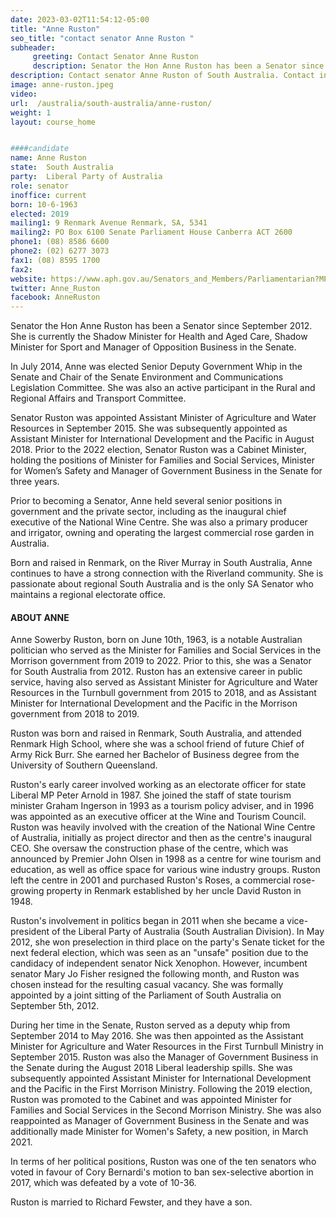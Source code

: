 ```yaml
---
date: 2023-03-02T11:54:12-05:00
title: "Anne Ruston"
seo_title: "contact senator Anne Ruston "
subheader:
     greeting: Contact Senator Anne Ruston
     description: Senator the Hon Anne Ruston has been a Senator since September 2012. She is currently the Shadow Minister for Health and Aged Care, Shadow Minister for Sport and Manager of Opposition Business in the Senate.
description: Contact senator Anne Ruston of South Australia. Contact information for Anne Ruston includes email address, phone number, and mailing address.
image: anne-ruston.jpeg
video:
url:  /australia/south-australia/anne-ruston/
weight: 1
layout: course_home


####candidate
name: Anne Ruston
state:	South Australia
party:	Liberal Party of Australia
role: senator
inoffice: current
born: 10-6-1963
elected: 2019
mailing1: 9 Renmark Avenue Renmark, SA, 5341
mailing2: PO Box 6100 Senate Parliament House Canberra ACT 2600
phone1:	(08) 8586 6600
phone2: (02) 6277 3073
fax1: (08) 8595 1700
fax2:
website: https://www.aph.gov.au/Senators_and_Members/Parliamentarian?MPID=243273
twitter: Anne_Ruston
facebook: AnneRuston
---
```


Senator the Hon Anne Ruston has been a Senator since September 2012. She is currently the Shadow Minister for Health and Aged Care, Shadow Minister for Sport and Manager of Opposition Business in the Senate.

In July 2014, Anne was elected Senior Deputy Government Whip in the Senate and Chair of the Senate Environment and Communications Legislation Committee. She was also an active participant in the Rural and Regional Affairs and Transport Committee.

Senator Ruston was appointed Assistant Minister of Agriculture and Water Resources in September 2015. She was subsequently appointed as Assistant Minister for International Development and the Pacific in August 2018. Prior to the 2022 election, Senator Ruston was a Cabinet Minister, holding the positions of Minister for Families and Social Services, Minister for Women’s Safety and Manager of Government Business in the Senate for three years.

Prior to becoming a Senator, Anne held several senior positions in government and the private sector, including as the inaugural chief executive of the National Wine Centre. She was also a primary producer and irrigator, owning and operating the largest commercial rose garden in Australia.

Born and raised in Renmark, on the River Murray in South Australia, Anne continues to have a strong connection with the Riverland community. She is passionate about regional South Australia and is the only SA Senator who maintains a regional electorate office.

#### ABOUT ANNE
Anne Sowerby Ruston, born on June 10th, 1963, is a notable Australian politician who served as the Minister for Families and Social Services in the Morrison government from 2019 to 2022. Prior to this, she was a Senator for South Australia from 2012. Ruston has an extensive career in public service, having also served as Assistant Minister for Agriculture and Water Resources in the Turnbull government from 2015 to 2018, and as Assistant Minister for International Development and the Pacific in the Morrison government from 2018 to 2019.

Ruston was born and raised in Renmark, South Australia, and attended Renmark High School, where she was a school friend of future Chief of Army Rick Burr. She earned her Bachelor of Business degree from the University of Southern Queensland.

Ruston's early career involved working as an electorate officer for state Liberal MP Peter Arnold in 1987. She joined the staff of state tourism minister Graham Ingerson in 1993 as a tourism policy adviser, and in 1996 was appointed as an executive officer at the Wine and Tourism Council. Ruston was heavily involved with the creation of the National Wine Centre of Australia, initially as project director and then as the centre's inaugural CEO. She oversaw the construction phase of the centre, which was announced by Premier John Olsen in 1998 as a centre for wine tourism and education, as well as office space for various wine industry groups. Ruston left the centre in 2001 and purchased Ruston's Roses, a commercial rose-growing property in Renmark established by her uncle David Ruston in 1948.

Ruston's involvement in politics began in 2011 when she became a vice-president of the Liberal Party of Australia (South Australian Division). In May 2012, she won preselection in third place on the party's Senate ticket for the next federal election, which was seen as an "unsafe" position due to the candidacy of independent senator Nick Xenophon. However, incumbent senator Mary Jo Fisher resigned the following month, and Ruston was chosen instead for the resulting casual vacancy. She was formally appointed by a joint sitting of the Parliament of South Australia on September 5th, 2012.

During her time in the Senate, Ruston served as a deputy whip from September 2014 to May 2016. She was then appointed as the Assistant Minister for Agriculture and Water Resources in the First Turnbull Ministry in September 2015. Ruston was also the Manager of Government Business in the Senate during the August 2018 Liberal leadership spills. She was subsequently appointed Assistant Minister for International Development and the Pacific in the First Morrison Ministry. Following the 2019 election, Ruston was promoted to the Cabinet and was appointed Minister for Families and Social Services in the Second Morrison Ministry. She was also reappointed as Manager of Government Business in the Senate and was additionally made Minister for Women's Safety, a new position, in March 2021.

In terms of her political positions, Ruston was one of the ten senators who voted in favour of Cory Bernardi's motion to ban sex-selective abortion in 2017, which was defeated by a vote of 10-36.

Ruston is married to Richard Fewster, and they have a son.